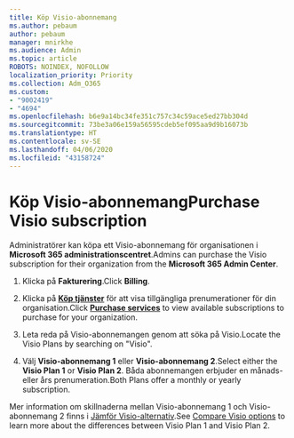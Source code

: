 ```yaml
---
title: Köp Visio-abonnemang
ms.author: pebaum
author: pebaum
manager: mnirkhe
ms.audience: Admin
ms.topic: article
ROBOTS: NOINDEX, NOFOLLOW
localization_priority: Priority
ms.collection: Adm_O365
ms.custom:
- "9002419"
- "4694"
ms.openlocfilehash: b6e9a14bc34fe351c757c34c59ace5ed27bb304d
ms.sourcegitcommit: 73be3a06e159a56595cdeb5ef095aa9d9b16073b
ms.translationtype: HT
ms.contentlocale: sv-SE
ms.lasthandoff: 04/06/2020
ms.locfileid: "43158724"
---
```

# <a name="purchase-visio-subscription"></a><span data-ttu-id="6c5d8-102">Köp Visio-abonnemang</span><span class="sxs-lookup"><span data-stu-id="6c5d8-102">Purchase Visio subscription</span></span>

<span data-ttu-id="6c5d8-103">Administratörer kan köpa ett Visio-abonnemang för organisationen i **Microsoft 365 administrationscentret**.</span><span class="sxs-lookup"><span data-stu-id="6c5d8-103">Admins can purchase the Visio subscription for their organization from the **Microsoft 365 Admin Center**.</span></span>

1. <span data-ttu-id="6c5d8-104">Klicka på **Fakturering**.</span><span class="sxs-lookup"><span data-stu-id="6c5d8-104">Click **Billing**.</span></span>

2. <span data-ttu-id="6c5d8-105">Klicka på **[Köp tjänster](https://admin.microsoft.com/AdminPortal/Home?adminportal=1&msCV=%2BbOQtMNsz0ei8f5z.0.36#/catalog)** för att visa tillgängliga prenumerationer för din organisation.</span><span class="sxs-lookup"><span data-stu-id="6c5d8-105">Click **[Purchase services](https://admin.microsoft.com/AdminPortal/Home?adminportal=1&msCV=%2BbOQtMNsz0ei8f5z.0.36#/catalog)** to view available subscriptions to purchase for your organization.</span></span>

3. <span data-ttu-id="6c5d8-106">Leta reda på Visio-abonnemangen genom att söka på Visio.</span><span class="sxs-lookup"><span data-stu-id="6c5d8-106">Locate the Visio Plans by searching on "Visio".</span></span>

4. <span data-ttu-id="6c5d8-107">Välj **Visio-abonnemang 1** eller **Visio-abonnemang 2**.</span><span class="sxs-lookup"><span data-stu-id="6c5d8-107">Select either the **Visio Plan 1** or **Visio Plan 2**.</span></span> <span data-ttu-id="6c5d8-108">Båda abonnemangen erbjuder en månads- eller års prenumeration.</span><span class="sxs-lookup"><span data-stu-id="6c5d8-108">Both Plans offer a monthly or yearly subscription.</span></span>

<span data-ttu-id="6c5d8-109">Mer information om skillnaderna mellan Visio-abonnemang 1 och Visio-abonnemang 2 finns i [Jämför Visio-alternativ](https://products.office.com/Visio/microsoft-visio-plans-and-pricing-compare-visio-options).</span><span class="sxs-lookup"><span data-stu-id="6c5d8-109">See [Compare Visio options](https://products.office.com/Visio/microsoft-visio-plans-and-pricing-compare-visio-options) to learn more about the differences between Visio Plan 1 and Visio Plan 2.</span></span> 
